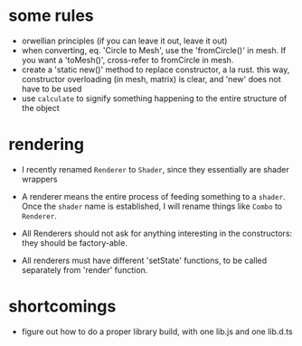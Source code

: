 # some rules
- orwellian principles (if you can leave it out, leave it out)
- when converting, eq. 'Circle to Mesh', use the 'fromCircle()' in mesh. If you want a 'toMesh()', cross-refer to fromCircle in mesh. 
- create a 'static new()' method to replace constructor, a la rust. this way, constructor overloading (in mesh, matrix) is clear, and 'new' does not have to be used
- use ```calculate``` to signify something happening to the entire structure of the object


# rendering
- I recently renamed `Renderer` to `Shader`, since they essentially are shader wrappers
- A renderer means the entire process of feeding something to a `shader`. Once the `shader` name is established, I will rename things like `Combo` to `Renderer`.


- All Renderers should not ask for anything interesting in the constructors: they should be factory-able.
- All renderers must have different 'setState' functions, to be called separately from 'render' function.



# shortcomings
- figure out how to do a proper library build, with one lib.js and one lib.d.ts


